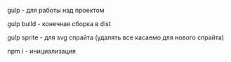 <p>gulp - для работы над проектом</p>
<p>gulp build - конечная сборка в dist</p>
<p>gulp sprite - для svg спрайта (удалять все касаемо для нового спрайта)</p>
<p>npm i - инициализация</p>